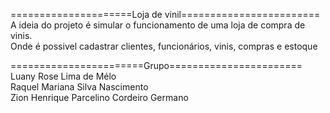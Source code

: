=====================Loja de vinil========================<br>
A ideia do projeto é simular o funcionamento de uma loja de compra de vinis.<br>
Onde é possivel cadastrar clientes, funcionários, vinis, compras e estoque<br>

=======================Grupo=======================<br>
Luany Rose Lima de Mélo<br>
Raquel Mariana Silva Nascimento<br>
Zion Henrique Parcelino Cordeiro Germano<br>
